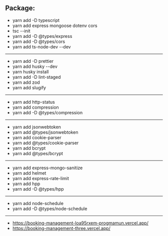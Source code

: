 ## Package:

- yarn add -D typescript
- yarn add express mongoose dotenv cors
- tsc --init
- yarn add -D @types/express
- yarn add -D @types/cors
- yarn add ts-node-dev --dev

---

- yarn add -D prettier
- yarn add husky --dev
- yarn husky install
- yarn add -D lint-staged
- yarn add zod
- yarn add slugify

---

- yarn add http-status
- yarn add compression
- yarn add -D @types/compression

---

- yarn add jsonwebtoken
- yarn add @types/jsonwebtoken
- yarn add cookie-parser
- yarn add @types/cookie-parser
- yarn add bcrypt
- yarn add @types/bcrypt

---

- yarn add express-mongo-sanitize
- yarn add helmet
- yarn add express-rate-limit
- yarn add hpp
- yarn add -D @types/hpp

---

- yarn add node-schedule
- yarn add -D @types/node-schedule

---

- https://booking-management-loa95rxem-progmamun.vercel.app/
- https://booking-management-three.vercel.app/
